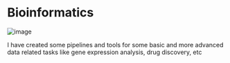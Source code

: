 # Bioinformatics
![image](https://user-images.githubusercontent.com/68922285/117020006-ad0e5380-acfe-11eb-9582-4cdf7eb071cd.png)

I have created some pipelines and tools for some basic and more advanced data related tasks like gene expression analysis, drug discovery, etc
